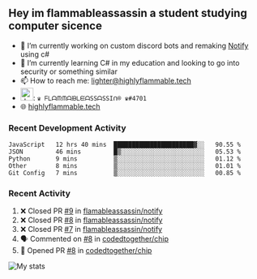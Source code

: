 ## Hey im flammableassassin a student studying computer sicence

- 🔭 I’m currently working on custom discord bots and remaking [Notify](https://github.com/flamableassassin/notify) using c#
- 🌱 I’m currently learning C# in my education and looking to go into security or something similar
- 📫 How to reach me: [lighter@highlyflammable.tech](mailto:lighter@highlyflammable.tech?subject=Hello)
- <img src="https://discord.com/assets/2c21aeda16de354ba5334551a883b481.png" alt="drawing" width="25"/>: `♛ ᖴᒪᗩᙏᙏᗩᙖᒪᙓᗩSSᗩSSIᑎ® ♛#4701`
- 🌐 [highlyflammable.tech](highlyflammable.tech)

### Recent Development Activity
<!--START_SECTION:waka-->
```text
JavaScript   12 hrs 40 mins  ██████████████████████▓░░   90.55 % 
JSON         46 mins         █▒░░░░░░░░░░░░░░░░░░░░░░░   05.53 % 
Python       9 mins          ▒░░░░░░░░░░░░░░░░░░░░░░░░   01.12 % 
Other        8 mins          ▒░░░░░░░░░░░░░░░░░░░░░░░░   01.01 % 
Git Config   7 mins          ▒░░░░░░░░░░░░░░░░░░░░░░░░   00.85 % 
```
<!--END_SECTION:waka-->

### Recent Activity
<!--START_SECTION:activity-->
1. ❌ Closed PR [#9](https://github.com/flamableassassin/notify/pull/9) in [flamableassassin/notify](https://github.com/flamableassassin/notify)
2. ❌ Closed PR [#8](https://github.com/flamableassassin/notify/pull/8) in [flamableassassin/notify](https://github.com/flamableassassin/notify)
3. ❌ Closed PR [#7](https://github.com/flamableassassin/notify/pull/7) in [flamableassassin/notify](https://github.com/flamableassassin/notify)
4. 🗣 Commented on [#8](https://github.com/codedtogether/chip/issues/8) in [codedtogether/chip](https://github.com/codedtogether/chip)
5. 💪 Opened PR [#8](https://github.com/codedtogether/chip/pull/8) in [codedtogether/chip](https://github.com/codedtogether/chip)
<!--END_SECTION:activity-->

![My stats](https://github-readme-stats.vercel.app/api?username=flamableassassin&count_private=true&show_icons=true&theme=radical&title_color=88ff59)
